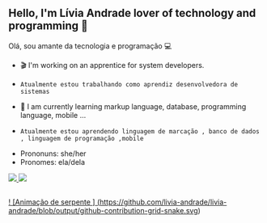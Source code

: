 ## Hello, I'm Lívia Andrade lover of technology and programming 🎲
  Olá, sou amante da tecnologia e programação 💻


- 🎬  I'm working on an apprentice for system developers.
-     Atualmente estou trabalhando como aprendiz desenvolvedora de sistemas
- 👾 I am currently learning markup language, database, programming language, mobile ...
-     Atualmente estou aprendendo linguagem de marcação , banco de dados , linguagem de programação ,mobile 
-    Prononuns: she/her
-    Pronomes: ela/dela

<div>
  <a href="https://beacons.al/livia-andrade">  
 <img altura="180em" src="https://github-readme-stats.vercel.app/api?username=livia-andrade&show_icons=true&theme=dracula&include_all_comits=true&count_private=true"/>
 <img altura="180em" src="https://github-readme-stats.vercel.app/api/top-langs/?username=livia-andrade&layout=compact&langs_count=16&theme=dracula"/>
</div>
  
  ##
 
<div>
 
 
 ! [Animação de serpente ] (https://github.com/livia-andrade/livia-andrade/blob/output/github-contribution-grid-snake.svg)
 
</div>
